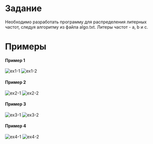 # Задание
Необходимо разработать программу для распределения литерных частот, следуя алгоритму из файла algo.txt.
Литеры частот - a, b и c.
# Примеры
#### Пример 1
![ex1-1](https://github.com/skumbria1/frequency_distribution/assets/67696020/e53e65bb-6b67-4f79-af96-fe8a13624641)
![ex1-2](https://github.com/skumbria1/frequency_distribution/assets/67696020/8d2373f3-b72a-45a9-843b-45c4917446c4)

#### Пример 2
![ex2-1](https://github.com/skumbria1/frequency_distribution/assets/67696020/02c14d26-a214-4275-b5d8-66af6e09ce19)
![ex2-2](https://github.com/skumbria1/frequency_distribution/assets/67696020/7799987c-cba0-4173-bd5e-7a12d53f5f14)

#### Пример 3
![ex3-1](https://github.com/skumbria1/frequency_distribution/assets/67696020/e7fee2c6-0ffb-4fea-8183-3a5e41d81d24)
![ex3-2](https://github.com/skumbria1/frequency_distribution/assets/67696020/7983eb91-d251-4db4-a09e-f4c801d2822c)

#### Пример 4
![ex4-1](https://github.com/skumbria1/frequency_distribution/assets/67696020/59231d12-5a4e-4638-a180-8a40d718131b)
![ex4-2](https://github.com/skumbria1/frequency_distribution/assets/67696020/756223a1-0eba-4f1f-b9f7-81eaf13f013a)
